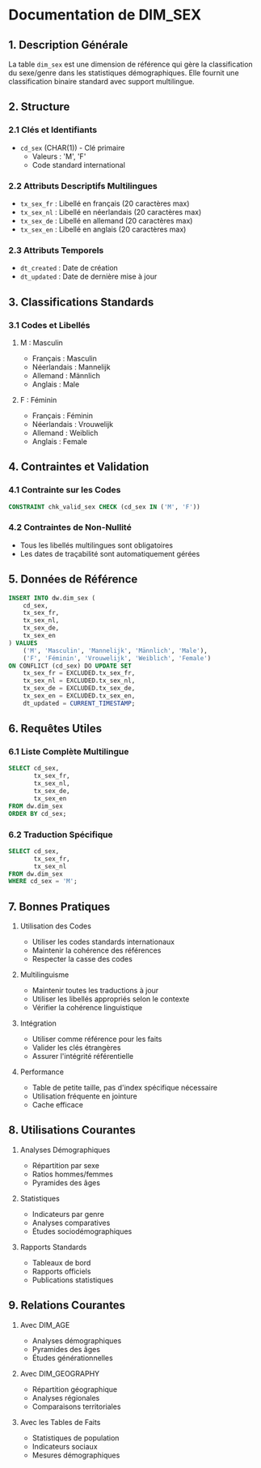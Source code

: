 # Documentation de DIM_SEX

## 1. Description Générale
La table `dim_sex` est une dimension de référence qui gère la classification du sexe/genre dans les statistiques démographiques. Elle fournit une classification binaire standard avec support multilingue.

## 2. Structure

### 2.1 Clés et Identifiants
- `cd_sex` (CHAR(1)) - Clé primaire
  - Valeurs : 'M', 'F'
  - Code standard international

### 2.2 Attributs Descriptifs Multilingues
- `tx_sex_fr` : Libellé en français (20 caractères max)
- `tx_sex_nl` : Libellé en néerlandais (20 caractères max)
- `tx_sex_de` : Libellé en allemand (20 caractères max)
- `tx_sex_en` : Libellé en anglais (20 caractères max)

### 2.3 Attributs Temporels
- `dt_created` : Date de création
- `dt_updated` : Date de dernière mise à jour

## 3. Classifications Standards

### 3.1 Codes et Libellés
1. M : Masculin
   - Français : Masculin
   - Néerlandais : Mannelijk
   - Allemand : Männlich
   - Anglais : Male

2. F : Féminin
   - Français : Féminin
   - Néerlandais : Vrouwelijk
   - Allemand : Weiblich
   - Anglais : Female

## 4. Contraintes et Validation

### 4.1 Contrainte sur les Codes
```sql
CONSTRAINT chk_valid_sex CHECK (cd_sex IN ('M', 'F'))
```

### 4.2 Contraintes de Non-Nullité
- Tous les libellés multilingues sont obligatoires
- Les dates de traçabilité sont automatiquement gérées

## 5. Données de Référence
```sql
INSERT INTO dw.dim_sex (
    cd_sex,
    tx_sex_fr,
    tx_sex_nl,
    tx_sex_de,
    tx_sex_en
) VALUES
    ('M', 'Masculin', 'Mannelijk', 'Männlich', 'Male'),
    ('F', 'Féminin', 'Vrouwelijk', 'Weiblich', 'Female')
ON CONFLICT (cd_sex) DO UPDATE SET
    tx_sex_fr = EXCLUDED.tx_sex_fr,
    tx_sex_nl = EXCLUDED.tx_sex_nl,
    tx_sex_de = EXCLUDED.tx_sex_de,
    tx_sex_en = EXCLUDED.tx_sex_en,
    dt_updated = CURRENT_TIMESTAMP;
```

## 6. Requêtes Utiles

### 6.1 Liste Complète Multilingue
```sql
SELECT cd_sex,
       tx_sex_fr,
       tx_sex_nl,
       tx_sex_de,
       tx_sex_en
FROM dw.dim_sex
ORDER BY cd_sex;
```

### 6.2 Traduction Spécifique
```sql
SELECT cd_sex,
       tx_sex_fr,
       tx_sex_nl
FROM dw.dim_sex
WHERE cd_sex = 'M';
```

## 7. Bonnes Pratiques

1. Utilisation des Codes
   - Utiliser les codes standards internationaux
   - Maintenir la cohérence des références
   - Respecter la casse des codes

2. Multilinguisme
   - Maintenir toutes les traductions à jour
   - Utiliser les libellés appropriés selon le contexte
   - Vérifier la cohérence linguistique

3. Intégration
   - Utiliser comme référence pour les faits
   - Valider les clés étrangères
   - Assurer l'intégrité référentielle

4. Performance
   - Table de petite taille, pas d'index spécifique nécessaire
   - Utilisation fréquente en jointure
   - Cache efficace

## 8. Utilisations Courantes

1. Analyses Démographiques
   - Répartition par sexe
   - Ratios hommes/femmes
   - Pyramides des âges

2. Statistiques
   - Indicateurs par genre
   - Analyses comparatives
   - Études sociodémographiques

3. Rapports Standards
   - Tableaux de bord
   - Rapports officiels
   - Publications statistiques

## 9. Relations Courantes

1. Avec DIM_AGE
   - Analyses démographiques
   - Pyramides des âges
   - Études générationnelles

2. Avec DIM_GEOGRAPHY
   - Répartition géographique
   - Analyses régionales
   - Comparaisons territoriales

3. Avec les Tables de Faits
   - Statistiques de population
   - Indicateurs sociaux
   - Mesures démographiques